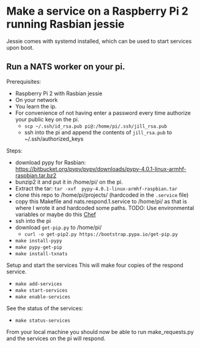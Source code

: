 # Make a service on a Raspberry Pi 2 running Rasbian jessie

Jessie comes with systemd installed, which can be used to
start services upon boot.

## Run a NATS worker on your pi.

Prerequisites:
 - Raspberry Pi 2 with Rasbian jessie
 - On your network
 - You learn the ip.
 - For convenience of not having enter a password every time
     authorize your public key on the pi.
    - `scp ~/.ssh/id_rsa.pub pi@`<ip>`:/home/pi/.ssh/jill_rsa.pub`
    - ssh into the pi and append the contents of `jill_rsa.pub` to ~/.ssh/authorized_keys

Steps:
 - download pypy for Rasbian: https://bitbucket.org/pypy/pypy/downloads/pypy-4.0.1-linux-armhf-raspbian.tar.bz2
 - bunzip2 it and put it in /home/pi/ on the pi.
 - Extract the tar: `tar -xvf  pypy-4.0.1-linux-armhf-raspbian.tar`
 - clone this repo to /home/pi/projects/ (hardcoded in the `.service` file)
 - copy this Makefile and nats.respond.1.service to /home/pi/ as that is where I wrote it and hardcoded some paths.  TODO: Use environmental variables or maybe do this [Chef](http://everydaytinker.com/raspberry-pi/installing-chef-client-on-a-raspberry-pi-2-model-b/)
 - ssh into the pi
 - download `get-pip.py` to /home/pi/
    - `curl -o get-pip2.py https://bootstrap.pypa.io/get-pip.py`
 - `make install-pypy`
 - `make pypy-get-pip`
 - `make install-txnats`

Setup and start the services
This will make four copies of the respond service.
 - `make add-services`
 - `make start-services`
 - `make enable-services`

See the status of the services:
 - `make status-services`

From your local machine you should now be able to run make_requests.py
and the services on the pi will respond.

